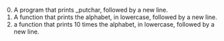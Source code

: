0. A program that prints _putchar, followed by a new line.
1. A function that prints the alphabet, in lowercase, followed by a new line.
2. a function that prints 10 times the alphabet, in lowercase, followed by a new line.
